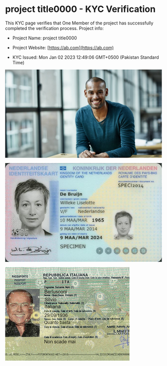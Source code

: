 # project title0000 - KYC Verification
		


This KYC page verifies that One Member of the project has successfully completed the verification process. Project info:
		


- Project Name: project title0000
		

- Project Website: [https://ab.com](https://ab.com)
		

- KYC Issued: Mon Jan 02 2023 12:49:06 GMT+0500 (Pakistan Standard Time)
		


![This is an face image](./personFace.png)
		

![This is an cnic image](./cnicImage.png)
		

![This is an passport image](./passportImage.png)
	